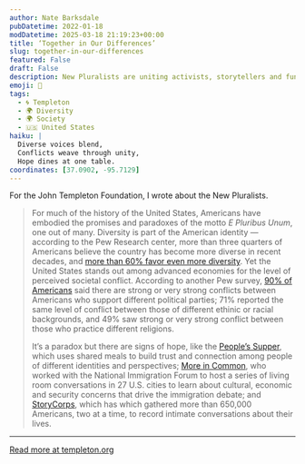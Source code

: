 ```yaml
---
author: Nate Barksdale
pubDatetime: 2022-01-18
modDatetime: 2025-03-18 21:19:23+00:00
title: ‘Together in Our Differences’
slug: together-in-our-differences
featured: False
draft: False
description: New Pluralists are uniting activists, storytellers and funders to explore the paradox and promise of American diversity
emoji: 🤝
tags:
  - 🌀 Templeton
  - 🌍 Diversity
  - 🌍 Society
  - 🇺🇸 United States
haiku: |
  Diverse voices blend,  
  Conflicts weave through unity,  
  Hope dines at one table.
coordinates: [37.0902, -95.7129]
---
```


For the John Templeton Foundation, I wrote about the New Pluralists.

> For much of the history of the United States, Americans have embodied the promises and paradoxes of the motto _E Pluribus Unum_, one out of many. Diversity is part of the American identity — according to the Pew Research center, more than three quarters of Americans believe the country has become more diverse in recent decades, and [more than 60% favor even more diversity](https://www.pewresearch.org/global/2019/04/22/how-people-around-the-world-view-diversity-in-their-countries/). Yet the United States stands out among advanced economies for the level of perceived societal conflict. According to another Pew survey, [90% of Americans](https://www.pewresearch.org/fact-tank/2021/10/13/americans-see-stronger-societal-conflicts-than-people-in-other-advanced-economies/) said there are strong or very strong conflicts between Americans who support different political parties; 71% reported the same level of conflict between those of different ethinic or racial backgrounds, and 49% saw strong or very strong conflict between those who practice different religions.
>
> It’s a paradox but there are signs of hope, like the [People’s Supper](https://thepeoplessupper.org), which uses shared meals to build trust and connection among people of different identities and perspectives; [More in Common](https://www.moreincommon.com), who worked with the National Immigration Forum to host a series of living room conversations in 27 U.S. cities to learn about cultural, economic and security concerns that drive the immigration debate; and [StoryCorps](https://storycorps.org), which has which gathered more than 650,000 Americans, two at a time, to record intimate conversations about their lives.

---

[Read more at templeton.org](https://www.templeton.org/news/together-in-our-differences)
